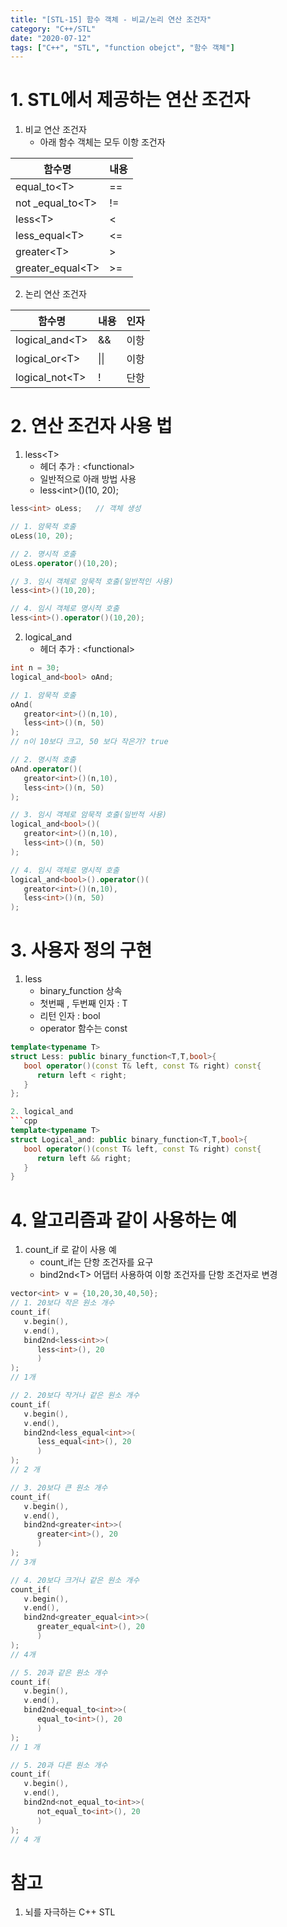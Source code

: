 ```yaml
---
title: "[STL-15] 함수 객체 - 비교/논리 연산 조건자"
category: "C++/STL"
date: "2020-07-12"
tags: ["C++", "STL", "function obejct", "함수 객체"]
---
```


# 1. STL에서 제공하는 연산 조건자

1. 비교 연산 조건자
   - 아래 함수 객체는 모두 이항 조건자

| 함수명             | 내용 |
| ------------------ | ---- |
| equal_to\<T>       | ==   |
| not \_equal_to\<T> | !=   |
| less\<T>           | <    |
| less_equal\<T>     | <=   |
| greater\<T>        | >    |
| greater_equal\<T>  | >=   |

2. 논리 연산 조건자

| 함수명          | 내용 | 인자 |
| --------------- | ---- | ---- |
| logical_and\<T> | &&   | 이항 |
| logical_or\<T>  | \|\| | 이항 |
| logical_not\<T> | !    | 단항 |

# 2. 연산 조건자 사용 법

1. less\<T>
   - 헤더 추가 : \<functional>
   - 일반적으로 아래 방법 사용
   - less\<int>()(10, 20);

```cpp
less<int> oLess;   // 객체 생성

// 1. 암묵적 호출
oLess(10, 20);

// 2. 명시적 호출
oLess.operator()(10,20);

// 3. 임시 객체로 암묵적 호출(일반적인 사용)
less<int>()(10,20);

// 4. 임시 객체로 명시적 호출
less<int>().operator()(10,20);
```

2. logical_and
   - 헤더 추가 : \<functional>

```cpp
int n = 30;
logical_and<bool> oAnd;

// 1. 암묵적 호출
oAnd(
   greator<int>()(n,10),
   less<int>()(n, 50)
);
// n이 10보다 크고, 50 보다 작은가? true

// 2. 명시적 호출
oAnd.operator()(
   greator<int>()(n,10),
   less<int>()(n, 50)
);

// 3. 임시 객체로 암묵적 호출(일반적 사용)
logical_and<bool>()(
   greator<int>()(n,10),
   less<int>()(n, 50)
);

// 4. 임시 객체로 명시적 호출
logical_and<bool>().operator()(
   greator<int>()(n,10),
   less<int>()(n, 50)
);
```

# 3. 사용자 정의 구현

1. less
   - binary_function 상속
   - 첫번째 , 두번째 인자 : T
   - 리턴 인자 : bool
   - operator 함수는 const

````cpp
template<typename T>
struct Less: public binary_function<T,T,bool>{
   bool operator()(const T& left, const T& right) const{
      return left < right;
   }
};

2. logical_and
```cpp
template<typename T>
struct Logical_and: public binary_function<T,T,bool>{
   bool operator()(const T& left, const T& right) const{
      return left && right;
   }
}
````

# 4. 알고리즘과 같이 사용하는 예

1. count_if 로 같이 사용 예
   - count_if는 단항 조건자를 요구
   - bind2nd\<T> 어댑터 사용하여 이항 조건자를 단항 조건자로 변경

```cpp
vector<int> v = {10,20,30,40,50};
// 1. 20보다 작은 원소 개수
count_if(
   v.begin(),
   v.end(),
   bind2nd<less<int>>(
      less<int>(), 20
      )
);
// 1개

// 2. 20보다 작거나 같은 원소 개수
count_if(
   v.begin(),
   v.end(),
   bind2nd<less_equal<int>>(
      less_equal<int>(), 20
      )
);
// 2 개

// 3. 20보다 큰 원소 개수
count_if(
   v.begin(),
   v.end(),
   bind2nd<greater<int>>(
      greater<int>(), 20
      )
);
// 3개

// 4. 20보다 크거나 같은 원소 개수
count_if(
   v.begin(),
   v.end(),
   bind2nd<greater_equal<int>>(
      greater_equal<int>(), 20
      )
);
// 4개

// 5. 20과 같은 원소 개수
count_if(
   v.begin(),
   v.end(),
   bind2nd<equal_to<int>>(
      equal_to<int>(), 20
      )
);
// 1 개

// 5. 20과 다른 원소 개수
count_if(
   v.begin(),
   v.end(),
   bind2nd<not_equal_to<int>>(
      not_equal_to<int>(), 20
      )
);
// 4 개

```

# 참고

1. 뇌를 자극하는 C++ STL
